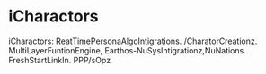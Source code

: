 iCharactors
===========

iCharactors: ReatTimePersonaAlgoIntigrations. /CharatorCreationz. MultiLayerFuntionEngine, Earthos-NuSysIntigrationz,NuNations. FreshStartLinkIn. PPP/sOpz
